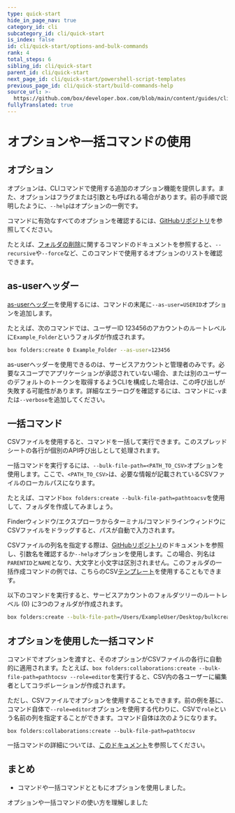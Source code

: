 ```yaml
---
type: quick-start
hide_in_page_nav: true
category_id: cli
subcategory_id: cli/quick-start
is_index: false
id: cli/quick-start/options-and-bulk-commands
rank: 4
total_steps: 6
sibling_id: cli/quick-start
parent_id: cli/quick-start
next_page_id: cli/quick-start/powershell-script-templates
previous_page_id: cli/quick-start/build-commands-help
source_url: >-
  https://github.com/box/developer.box.com/blob/main/content/guides/cli/quick-start/4-options-and-bulk-commands.md
fullyTranslated: true
---
```

# オプションや一括コマンドの使用

## オプション

オプションは、CLIコマンドで使用する追加のオプション機能を提供します。また、オプションはフラグまたは引数とも呼ばれる場合があります。前の手順で説明したように、`--help`はオプションの一例です。

コマンドに有効なすべてのオプションを確認するには、[GitHubリポジトリ][github]を参照してください。

たとえば、[フォルダの削除][df]に関するコマンドのドキュメントを参照すると、`--recursive`や`--force`など、このコマンドで使用するオプションのリストを確認できます。

## as-userヘッダー

[as-userヘッダー][asuser]を使用するには、コマンドの末尾に`--as-user=USERID`オプションを追加します。

たとえば、次のコマンドでは、ユーザーID 123456のアカウントのルートレベルに`Example_Folder`というフォルダが作成されます。

```bash
box folders:create 0 Example_Folder --as-user=123456
```

<message type="warning"></message>

as-userヘッダーを使用できるのは、サービスアカウントと管理者のみです。必要なスコープでアプリケーションが承認されていない場合、または別のユーザーのデフォルトのトークンを取得するようCLIを構成した場合は、この呼び出しが失敗する可能性があります。詳細なエラーログを確認するには、コマンドに`-v`または`--verbose`を追加してください。

</Message>

## 一括コマンド

<!--alex ignore execute-->

CSVファイルを使用すると、コマンドを一括して実行できます。このスプレッドシートの各行が個別のAPI呼び出しとして処理されます。

<!--alex ignore execute-->

一括コマンドを実行するには、`--bulk-file-path=<PATH_TO_CSV>`オプションを使用します。ここで、`<PATH_TO_CSV>`は、必要な情報が記載されているCSVファイルのローカルパスになります。

<!-- markdownlint-disable line-length -->

たとえば、コマンド`box folders:create --bulk-file-path=pathtoacsv`を使用して、フォルダを作成してみましょう。

<!-- markdownlint-enable line-length -->

<message type="tip"></message>

Finderウィンドウ/エクスプローラからターミナル/コマンドラインウィンドウにCSVファイルをドラッグすると、パスが自動で入力されます。

</Message>

CSVファイルの列名を指定する際は、[GitHubリポジトリ][github]のドキュメントを参照し、引数名を確認するか`--help`オプションを使用します。この場合、列名は`PARENTID`と`NAME`となり、大文字と小文字は区別されません。このフォルダの一括作成コマンドの例では、こちらのCSV[テンプレート][csv]を使用することもできます。

<!--alex ignore executing-->

以下のコマンドを実行すると、サービスアカウントのフォルダツリーのルートレベル (0) に3つのフォルダが作成されます。

<!-- markdownlint-disable line-length -->

```bash
box folders:create --bulk-file-path=/Users/ExampleUser/Desktop/bulkcreatefolders.csv
```

<!-- markdownlint-enable line-length -->

## オプションを使用した一括コマンド

<!-- markdownlint-disable line-length -->

コマンドでオプションを渡すと、そのオプションがCSVファイルの各行に自動的に適用されます。たとえば、`box folders:collaborations:create --bulk-file-path=pathtocsv --role=editor`を実行すると、CSV内の各ユーザーに編集者としてコラボレーションが作成されます。

<!-- markdownlint-enable line-length -->

ただし、CSVファイルでオプションを使用することもできます。前の例を基に、コマンド自体で`--role=editor`オプションを使用する代わりに、CSVで`role`という名前の列を指定することができます。コマンド自体は次のようになります。

<!-- markdownlint-disable line-length -->

`box folders:collaborations:create --bulk-file-path=pathtocsv`

<!-- markdownlint-enable line-length -->

一括コマンドの詳細については、[このドキュメント][bulk]を参照してください。

## まとめ

* コマンドや一括コマンドとともにオプションを使用しました。

<Next>

オプションや一括コマンドの使い方を理解しました

</Next>

[github]: https://github.com/box/boxcli#command-topics

[df]: https://github.com/box/boxcli/blob/master/docs/folders.md#box-foldersdelete-id

[asuser]: g://authentication/jwt/as-user/

[csv]: https://cloud.box.com/s/0jowjhf85dnnjt9i5pd9va1fu54i1m0m

[bulk]: g://cli/cli-docs/bulk-commands
